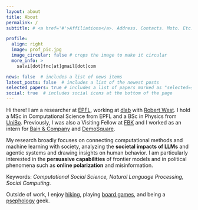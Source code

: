 ```yaml
---
layout: about
title: About
permalink: /
subtitle: # <a href='#'>Affiliations</a>. Address. Contacts. Moto. Etc.

profile:
  align: right
  image: prof_pic.jpg
  image_circular: false # crops the image to make it circular
  more_info: >
    salvi[dot]fnc[at]gmail[dot]com

news: false  # includes a list of news items
latest_posts: false  # includes a list of the newest posts
selected_papers: true # includes a list of papers marked as "selected={true}"
social: true  # includes social icons at the bottom of the page
---
```


Hi there! I am a researcher at [EPFL](https://www.epfl.ch/en/), working at [dlab](https://dlab.epfl.ch/) with [Robert West](https://dlab.epfl.ch/people/west/). I hold a MSc in Computational Science from EPFL and a BSc in Physics from [UniBo](https://www.unibo.it/it). Previously, I was also a Visiting Fellow at [FBK](https://www.fbk.eu/it/) and I worked as an intern for [Bain & Company](https://www.bain.com/) and [DemoSquare](https://demosquare.ch/landing/).

My research broadly focuses on connecting computational methods and machine learning with society, analyzing the **societal impacts of LLMs** and agentic systems and drawing insights on human behavior. I am particularly interested in the **persuasive capabilities** of frontier models and in political phenomena such as **online polarization** and misinformation.

Keywords: *Computational Social Science, Natural Language Processing, Social Computing*.

Outside of work, I enjoy [hiking](/assets/img/hiking.jpg), playing [board games](/assets/img/boardgames2.jpg), and being a [psephology](https://en.wikipedia.org/wiki/Psephology) geek.